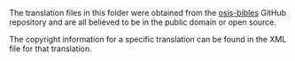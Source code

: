 The translation files in this folder were obtained from the [osis-bibles](https://github.com/bzerangue/osis-bibles) GitHub repository and are all believed to be in the public domain or open source.

The copyright information for a specific translation can be found in the XML file for that translation.
